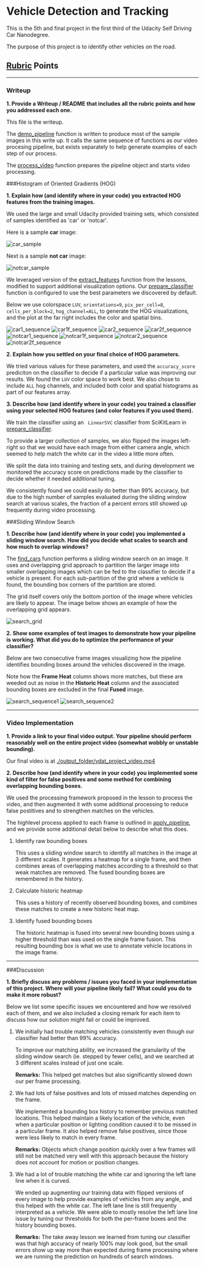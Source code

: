 # Vehicle Detection and Tracking

This is the 5th and final project in the first third of the Udacity Self Driving Car Nanodegree.

The purpose of this project is to identify other vehicles on the road.

## [Rubric](https://review.udacity.com/#!/rubrics/513/view) Points

---
### Writeup

**1. Provide a Writeup / README that includes all the rubric points and how you addressed each one.**

This file is the writeup.

The [demo_pipeline](./vdat-pipeline.py) function is written to produce most of the sample images
in this write up. It calls the same sequence of functions as our video procesing pipeline,
but exists separately to help generate examples of each step of our process.

The [process_video](./vdat-pipeline.py) function prepares the pipeline object and starts video processing. 

###Histogram of Oriented Gradients (HOG)

**1. Explain how (and identify where in your code) you extracted HOG features from the training images.**

We used the large and small Udacity provided training sets, which consisted of samples identified as 'car' or 'notcar'.

Here is a sample **car** image:

![car_sample][car_sample]

Next is a sample **not car** image:
 
![notcar_sample][notcar_sample]

We leveraged version of the [extract_features](./lessons_functions.py) function from the lessons, modified
to support additional visualization options.  Our [prepare_classifier](./vdat-pipeline.py) function is
configured to use the best parameters we discovered by default.

Below we use colorspace `LUV`, `orientations=9`, `pix_per_cell=8`, `cells_per_block=2`, `hog_channel=ALL`,
to generate the HOG visualizations, and the plot at the far right includes the color and spatial bins.

![car1_sequence][car1_sequence]
![car1f_sequence][car1f_sequence]
![car2_sequence][car2_sequence]
![car2f_sequence][car2f_sequence]
![notcar1_sequence][notcar1_sequence]
![notcar1f_sequence][notcar1f_sequence]
![notcar2_sequence][notcar2_sequence]
![notcar2f_sequence][notcar2f_sequence]

**2. Explain how you settled on your final choice of HOG parameters.**

We tried various values for these parameters, and used the `accuracy_score` prediciton on the classifier
to decide if a particular value was improving our results. We found the `LUV` color space to work best.
We also chose to include `ALL` hog channels, and included both color and spatial histograms as part of
our features array.

**3. Describe how (and identify where in your code) you trained a classifier using your selected HOG features (and color features if you used them).**

We train the classifier using an ` LinearSVC` classifier from SciKitLearn in [prepare_classifier](./vdat-pipeline.py).

To provide a larger collection of samples, we also flipped the images left-right so that we would have each image
from either camera angle, which seemed to help match the white car in the video a little more often.

We split the data into training and testing sets, and during development we monitored the accuracy score
on predictions made by the classifier to decide whether it needed additional tuning.

We consistently found we could easily do better than 99% accuracy, but due to the high number of samples evaluated
during the sliding window search at various scales, the fraction of a percent errors still showed up frequently during
video processing.

###Sliding Window Search

**1. Describe how (and identify where in your code) you implemented a sliding window search.  How did you decide what scales to search and how much to overlap windows?**

The [find_cars](./lessons_functions.py) function performs a sliding window search on an image. It uses
and overlapping grid approach to partition the larger image into smaller overlapping images which can be
fed to the classifier to decide if a vehicle is present. For each sub-partition of the grid where a vehicle
is found, the bounding box corners of the partition are stored.

The grid itself covers only the bottom portion of the image where vehicles are likely to appear. The image
below shows an example of how the overlapping grid appears.

![search_grid][search_grid]

**2. Show some examples of test images to demonstrate how your pipeline is working.  What did you do to optimize the performance of your classifier?**

Below are two consecutive frame images visualizing how the pipeline identifies bounding boxes around
the vehicles discovered in the image.

Note how the **Frame Heat** column shows more matches, but these are weeded out as noise in the **Historic Heat**
column and the associated bounding boxes are excluded in the final **Fused** image.

![search_sequence1][search_sequence1]
![search_sequence2][search_sequence2]

---

### Video Implementation

**1. Provide a link to your final video output.  Your pipeline should perform reasonably well on the entire project video (somewhat wobbly or unstable bounding).**

Our final video is at [./output_folder/vdat_project_video.mp4](./output_folder/vdat_project_video.mp4)

**2. Describe how (and identify where in your code) you implemented some kind of filter for false positives and some method for combining overlapping bounding boxes.**

We used the processing framework proposed in the lesson to process the video, and then augmented it with
some additional processing to reduce false postitives and to strengthen matches on the vehicles.

The highlevel process applied to each frame is outlined in [apply_pipeline](./vdat-pipeline.py), 
and we provide some additional detail below to describe what this does.

1. Identify raw bounding boxes

    This uses a sliding window search to identify all matches in the image at 3 different scales. It generates
    a heatmap for a single frame, and then combines areas of overlapping matches according to a threshold
    so that weak matches are removed. The fused bounding boxes are remembered in the history.
    
2. Calculate historic heatmap

    This uses a history of recently observed bounding boxes, and combines these matches to create a
    new historic heat map. 
    
3. Identify fused bounding boxes

    The historic heatmap is fused into several new bounding boxes using
    a higher threshold than was used on the single frame fusion. This resulting bounding box
    is what we use to annotate vehicle locations in the image frame.
    
---
###Discussion

**1. Briefly discuss any problems / issues you faced in your implementation of this project.  Where will your pipeline likely fail?  What could you do to make it more robust?**

Below we list some specific issues we encountered and how we resolved each of them, and we also included a closing
remark for each item to discuss how our solution might fail or could be improved.

1. We initially had trouble matching vehicles consistently even though our classifier had better than 99% accuracy.

    To improve our matching ability, we increased the granularity of the sliding window search (ie. stepped by fewer cells),
    and we searched at 3 different scales instead of just one scale.
    
    **Remarks:** This helped get matches but also significantly slowed down our per frame processing.
    
2. We had lots of false positives and lots of missed matches depending on the frame.

    We implemented a bounding box history to remember previous matched locations. This helped maintain a likely 
    location of the vehicle, even when a particular position or lighting condition caused it to be missed
    in a particular frame. It also helped remove false positives, since those were less likely to match
    in every frame.
    
    **Remarks:** Objects which change position quickly over a few frames will still not be matched very well
    with this approach because the history does not account for motion or position changes.
    
3. We had a lot of trouble matching the white car and ignoring the left lane line when it is curved.

    We ended up augmenting our training data with flipped versions of every image to help provide examples
    of vehicles from any angle, and this helped with the white car. The left lane line is still frequently
    interpreted as a vehicle. We were able to mostly resolve the left lane line issue by tuning our
    thresholds for both the per-frame boxes and the history bounding boxes.
    
    **Remarks:** The take away lesson we learned from tuning our classifier was that high accuracy of nearly 100%
    may look good, but the small errors show up way more than expected during frame processing where we are
    running the prediction on hundreds of search windows.

[//]: # (Image References)

[car_sample]: ./samples/1.jpeg
[notcar_sample]: ./samples/extra01.jpeg
[car1_sequence]: ./output_folder/car-0-hog-sequence.jpg
[car1f_sequence]: ./output_folder/car-0-flip-hog-sequence.jpg
[car2_sequence]: ./output_folder/car-1-hog-sequence.jpg
[car2f_sequence]: ./output_folder/car-1-flip-hog-sequence.jpg
[notcar1_sequence]: ./output_folder/notcar-0-hog-sequence.jpg
[notcar1f_sequence]: ./output_folder/notcar-0-flip-hog-sequence.jpg
[notcar2_sequence]: ./output_folder/notcar-1-hog-sequence.jpg
[notcar2f_sequence]: ./output_folder/notcar-1-flip-hog-sequence.jpg
[search_grid]: ./output_folder/search_grid.jpg
[search_sequence1]: ./output_folder/search_sequence_frame00309.jpg
[search_sequence2]: ./output_folder/search_sequence_frame00310.jpg 
[project_video]: ./output_folder/vdat_project_video.mp4
